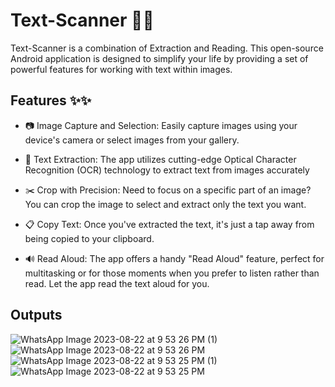 # Text-Scanner 📱📱
Text-Scanner is a combination of Extraction and Reading. This open-source Android application is designed to simplify your life by providing a set of powerful features for working with text within images.

## Features ✨✨
- 📷  Image Capture and Selection: Easily capture images using your device's camera or select images from your gallery.
  
- 📝 Text Extraction: The app utilizes cutting-edge Optical Character Recognition (OCR) technology to extract text from images accurately
  
- ✂️ Crop with Precision: Need to focus on a specific part of an image? You can crop the image to select and extract only the text you want.
  
- 📋 Copy Text: Once you've extracted the text, it's just a tap away from being copied to your clipboard.
  
- 🔊 Read Aloud: The app offers a handy "Read Aloud" feature, perfect for multitasking or for those moments when you prefer to listen rather than read. Let the app read the text aloud for you.

## Outputs
![WhatsApp Image 2023-08-22 at 9 53 26 PM (1)](https://github.com/NituY/Text-Scanner/assets/108191093/aae61169-2195-403d-8d8d-de00ce984a7a)  ![WhatsApp Image 2023-08-22 at 9 53 26 PM](https://github.com/NituY/Text-Scanner/assets/108191093/c9c70926-6a44-40e1-99fd-45d746e71550)
![WhatsApp Image 2023-08-22 at 9 53 25 PM (1)](https://github.com/NituY/Text-Scanner/assets/108191093/82a59db6-db0d-42e4-9074-97c504f42c3c)  ![WhatsApp Image 2023-08-22 at 9 53 25 PM](https://github.com/NituY/Text-Scanner/assets/108191093/1e27777d-1917-4ca5-a787-605c6689c75f)
